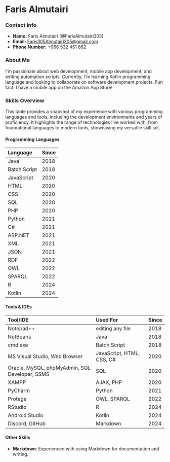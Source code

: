 # Faris Almutairi

### Contact Info
- **Name:** Faris Almutairi (@FarisAlmutairi305)
- **Email:** Faris305Almutairi305@gmail.com
- **Phone Number:** +966 532 451 862

### About Me
I'm passionate about web development, mobile app development, and writing automation scripts. Currently, I'm learning Kotlin programming language and looking to collaborate on software development projects. Fun fact: I have a mobile app on the Amazon App Store!

<!---
FarisAlmutairi305/FarisAlmutairi305 is a ✨ special ✨ repository because its `README.md` (this file) appears on your GitHub profile.
You can click the Preview link to take a look at your changes.
--->

### Skills Overview

This table provides a snapshot of my experience with various programming languages and tools, including the development environments and years of proficiency. It highlights the range of technologies I’ve worked with, from foundational languages to modern tools, showcasing my versatile skill set.

#### Programming Languages
| Language    | Since  |
| :---------- | :----- |
| Java        | 2018   |
| Batch Script| 2018   |
| JavaScript  | 2020   |
| HTML        | 2020   |
| CSS         | 2020   |
| SQL         | 2020   |
| PHP         | 2020   |
| Python      | 2021   |
| C#          | 2021   |
| ASP.NET     | 2021   |
| XML         | 2021   |
| JSON        | 2021   |
| RDF         | 2022   |
| OWL         | 2022   |
| SPARQL      | 2022   |
| R           | 2024   |
| Kotlin      | 2024   |

#### Tools & IDEs
| Tool/IDE          | Used For                          | Since  |
| :---------------- | :-------------------------------- | :----- |
| Notepad++         | editing any file                  | 2018   |
| NetBeans          | Java                              | 2018   |
| cmd.exe           | Batch Script                      | 2018   |
| MS Visual Studio, Web Browser  | JavaScript, HTML, CSS, C# | 2020   |
| Oracle, MySQL, phpMyAdmin, SQL Developer, SSMS | SQL  | 2020   |
| XAMPP             | AJAX, PHP                         | 2020   |
| PyCharm           | Python                            | 2021   |
| Protege           | OWL, SPARQL                       | 2022   |
| RStudio           | R                                 | 2024   |
| Android Studio    | Kotlin                            | 2024   |
| Discord, GitHub   | Markdown                          | 2024   |

#### Other Skills
- **Markdown**: Experienced with using Markdown for documentation and writing.
